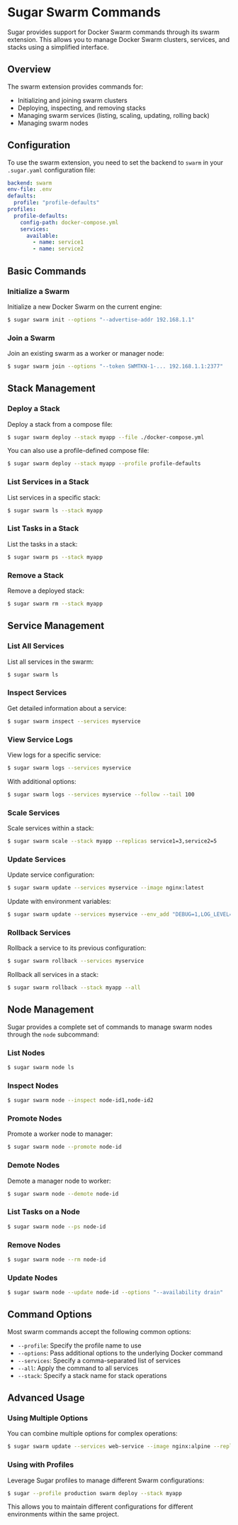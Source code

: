 # Sugar Swarm Commands

Sugar provides support for Docker Swarm commands through its swarm extension.
This allows you to manage Docker Swarm clusters, services, and stacks using a
simplified interface.

## Overview

The swarm extension provides commands for:

- Initializing and joining swarm clusters
- Deploying, inspecting, and removing stacks
- Managing swarm services (listing, scaling, updating, rolling back)
- Managing swarm nodes

## Configuration

To use the swarm extension, you need to set the backend to `swarm` in your
`.sugar.yaml` configuration file:

```yaml
backend: swarm
env-file: .env
defaults:
  profile: "profile-defaults"
profiles:
  profile-defaults:
    config-path: docker-compose.yml
    services:
      available:
        - name: service1
        - name: service2
```

## Basic Commands

### Initialize a Swarm

Initialize a new Docker Swarm on the current engine:

```bash
$ sugar swarm init --options "--advertise-addr 192.168.1.1"
```

### Join a Swarm

Join an existing swarm as a worker or manager node:

```bash
$ sugar swarm join --options "--token SWMTKN-1-... 192.168.1.1:2377"
```

## Stack Management

### Deploy a Stack

Deploy a stack from a compose file:

```bash
$ sugar swarm deploy --stack myapp --file ./docker-compose.yml
```

You can also use a profile-defined compose file:

```bash
$ sugar swarm deploy --stack myapp --profile profile-defaults
```

### List Services in a Stack

List services in a specific stack:

```bash
$ sugar swarm ls --stack myapp
```

### List Tasks in a Stack

List the tasks in a stack:

```bash
$ sugar swarm ps --stack myapp
```

### Remove a Stack

Remove a deployed stack:

```bash
$ sugar swarm rm --stack myapp
```

## Service Management

### List All Services

List all services in the swarm:

```bash
$ sugar swarm ls
```

### Inspect Services

Get detailed information about a service:

```bash
$ sugar swarm inspect --services myservice
```

### View Service Logs

View logs for a specific service:

```bash
$ sugar swarm logs --services myservice
```

With additional options:

```bash
$ sugar swarm logs --services myservice --follow --tail 100
```

### Scale Services

Scale services within a stack:

```bash
$ sugar swarm scale --stack myapp --replicas service1=3,service2=5
```

### Update Services

Update service configuration:

```bash
$ sugar swarm update --services myservice --image nginx:latest
```

Update with environment variables:

```bash
$ sugar swarm update --services myservice --env_add "DEBUG=1,LOG_LEVEL=info"
```

### Rollback Services

Rollback a service to its previous configuration:

```bash
$ sugar swarm rollback --services myservice
```

Rollback all services in a stack:

```bash
$ sugar swarm rollback --stack myapp --all
```

## Node Management

Sugar provides a complete set of commands to manage swarm nodes through the
`node` subcommand:

### List Nodes

```bash
$ sugar swarm node ls
```

### Inspect Nodes

```bash
$ sugar swarm node --inspect node-id1,node-id2
```

### Promote Nodes

Promote a worker node to manager:

```bash
$ sugar swarm node --promote node-id
```

### Demote Nodes

Demote a manager node to worker:

```bash
$ sugar swarm node --demote node-id
```

### List Tasks on a Node

```bash
$ sugar swarm node --ps node-id
```

### Remove Nodes

```bash
$ sugar swarm node --rm node-id
```

### Update Nodes

```bash
$ sugar swarm node --update node-id --options "--availability drain"
```

## Command Options

Most swarm commands accept the following common options:

- `--profile`: Specify the profile name to use
- `--options`: Pass additional options to the underlying Docker command
- `--services`: Specify a comma-separated list of services
- `--all`: Apply the command to all services
- `--stack`: Specify a stack name for stack operations

## Advanced Usage

### Using Multiple Options

You can combine multiple options for complex operations:

```bash
$ sugar swarm update --services web-service --image nginx:alpine --replicas 3 --detach --env_add "MODE=production,DEBUG=false"
```

### Using with Profiles

Leverage Sugar profiles to manage different Swarm configurations:

```bash
$ sugar --profile production swarm deploy --stack myapp
```

This allows you to maintain different configurations for different environments
within the same project.
